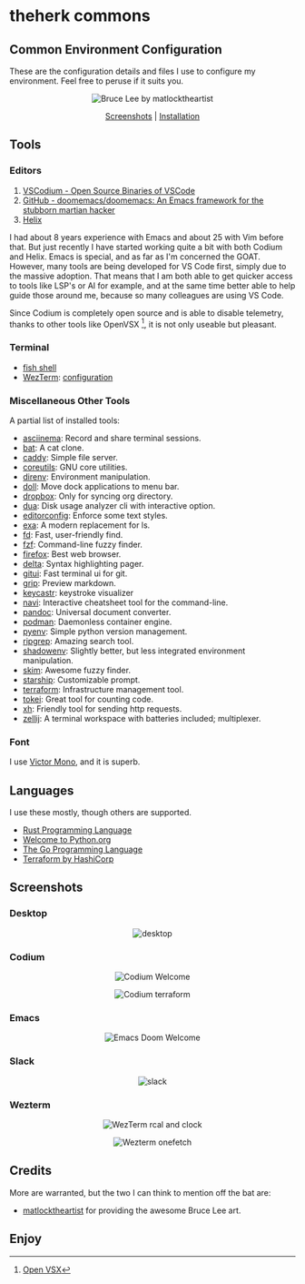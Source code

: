# theherk commons
## Common Environment Configuration

These are the configuration details and files I use to configure my environment. Feel free to peruse if it suits you.

<p align="center"><img src="./img/bruce-matlocktheartist_200w.png" alt="Bruce Lee by matlocktheartist" /></p>

<p align="center"><a href="#screenshots">Screenshots</a> | <a href="./INSTALLATION.md">Installation</a></p>

## Tools

### Editors

1. [VSCodium - Open Source Binaries of VSCode](https://vscodium.com/)
2. [GitHub - doomemacs/doomemacs: An Emacs framework for the stubborn martian hacker](https://github.com/doomemacs/doomemacs)
3. [Helix](https://helix-editor.com/)

I had about 8 years experience with Emacs and about 25 with Vim before that. But just recently I have started working quite a bit with both Codium and Helix. Emacs is special, and as far as I'm concerned the GOAT. However, many tools are being developed for VS Code first, simply due to the massive adoption. That means that I am both able to get quicker access to tools like LSP's or AI for example, and at the same time better able to help guide those around me, because so many colleagues are using VS Code.

Since Codium is completely open source and is able to disable telemetry, thanks to other tools like OpenVSX [^1], it is not only useable but pleasant.

### Terminal

- [fish shell](https://fishshell.com/)
- [WezTerm](https://wezfurlong.org/wezterm/): [configuration](.config/wezterm/wezterm.lua)

### Miscellaneous Other Tools

A partial list of installed tools:

- [asciinema](https://asciinema.org/): Record and share terminal sessions.
- [bat](https://github.com/sharkdp/bat): A cat clone.
- [caddy](https://github.com/caddyserver/caddy): Simple file server.
- [coreutils](https://www.gnu.org/software/coreutils/): GNU core utilities.
- [direnv](https://direnv.net/): Environment manipulation.
- [doll](https://github.com/xiaogdgenuine/Doll): Move dock applications to menu bar.
- [dropbox](https://formulae.brew.sh/cask/dropbox): Only for syncing org directory.
- [dua](https://github.com/Byron/dua-cli): Disk usage analyzer cli with interactive option.
- [editorconfig](https://editorconfig.org/): Enforce some text styles.
- [exa](https://the.exa.website/): A modern replacement for ls.
- [fd](https://github.com/sharkdp/fd): Fast, user-friendly find.
- [fzf](https://github.com/junegunn/fzf): Command-line fuzzy finder.
- [firefox](https://www.mozilla.org/en-US/firefox/new/): Best web browser.
- [delta](https://github.com/dandavison/delta): Syntax highlighting pager.
- [gitui](https://github.com/extrawurst/gitui): Fast terminal ui for git.
- [grip](https://github.com/joeyespo/grip): Preview markdown.
- [keycastr](https://github.com/keycastr/keycastr): keystroke visualizer
- [navi](https://github.com/denisidoro/navi): Interactive cheatsheet tool for the command-line.
- [pandoc](https://pandoc.org/): Universal document converter.
- [podman](https://podman.io/): Daemonless container engine.
- [pyenv](https://github.com/pyenv/pyenv): Simple python version management.
- [ripgrep](https://github.com/BurntSushi/ripgrep): Amazing search tool.
- [shadowenv](https://github.com/Shopify/shadowenv): Slightly better, but less integrated environment manipulation.
- [skim](https://github.com/lotabout/skim): Awesome fuzzy finder.
- [starship](https://starship.rs/): Customizable prompt.
- [terraform](https://www.terraform.io/): Infrastructure management tool.
- [tokei](https://github.com/XAMPPRocky/tokei): Great tool for counting code.
- [xh](https://github.com/ducaale/xh): Friendly tool for sending http requests.
- [zellij](https://zellij.dev/): A terminal workspace with batteries included; multiplexer.

### Font

I use [Victor Mono](https://rubjo.github.io/victor-mono/), and it is superb.

## Languages

I use these mostly, though others are supported.

- [Rust Programming Language](https://www.rust-lang.org/)
- [Welcome to Python.org](https://www.python.org/)
- [The Go Programming Language](https://go.dev/)
- [Terraform by HashiCorp](https://www.terraform.io/)

## Screenshots

### Desktop

<p align="center"><img src="./img/desktop.png" alt="desktop" /></p>

### Codium

<p align="center"><img src="./img/codium-welcome.png" alt="Codium Welcome" /></p>
<p align="center"><img src="./img/codium.png" alt="Codium terraform" /></p>

### Emacs

<p align="center"><img src="./img/emacs-doom.png" alt="Emacs Doom Welcome" /></p>

### Slack

<p align="center"><img src="./img/slack.png" alt="slack" /></p>

### Wezterm

<p align="center"><img src="./img/wezterm-cal-and-clock.png" alt="WezTerm rcal and clock" /></p>
<p align="center"><img src="./img/wezterm-onefetch.png" alt="Wezterm onefetch" /></p>

## Credits

More are warranted, but the two I can think to mention off the bat are:

- [matlocktheartist](https://www.deviantart.com/matlocktheartist/art/Bruce-Lee-Puzzled-322967405) for providing the awesome Bruce Lee art.

## Enjoy

[^1]: [Open VSX](https://open-vsx.org/)
